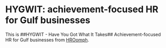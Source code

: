 # HYGWIT: achievement-focused HR for Gulf businesses

This is
##HYGWIT - Have You Got What It Takes##
Achievement-focused HR for Gulf businesses
from [HROomph](http://www.hroomph.com/).
